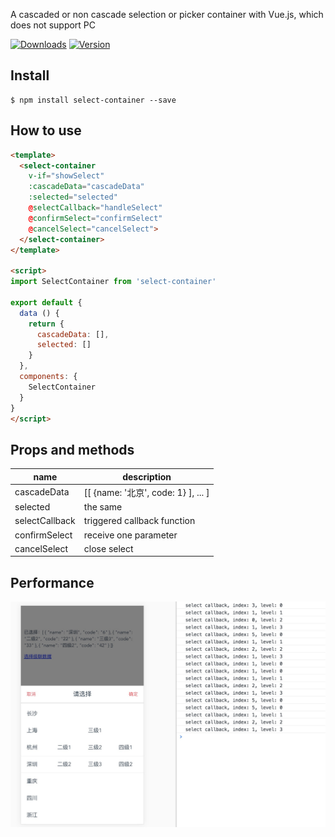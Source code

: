 A cascaded or non cascade selection or picker container with Vue.js, which does not support PC

<p>
  <a href="https://www.npmjs.com/package/select-container"><img src="https://img.shields.io/npm/dm/select-container.svg" alt="Downloads"></a>
  <a href="https://www.npmjs.com/package/select-container"><img src="https://img.shields.io/npm/v/select-container.svg" alt="Version"></a>
</p>
  

## Install
```
$ npm install select-container --save
```

## How to use
```html
<template>
  <select-container
    v-if="showSelect"
    :cascadeData="cascadeData"
    :selected="selected"
    @selectCallback="handleSelect"
    @confirmSelect="confirmSelect"
    @cancelSelect="cancelSelect">
  </select-container>
</template>

<script>
import SelectContainer from 'select-container'

export default {
  data () {
    return {
      cascadeData: [],
      selected: []
    }
  },
  components: {
    SelectContainer
  }
}
</script>
```

## Props and methods

name | description
-----|-------
cascadeData | [[ {name: '北京', code: 1} ], ... ]
selected | the same
selectCallback | triggered callback function
confirmSelect | receive one parameter
cancelSelect | close select

## Performance
![demo](./src/assets/demo.png)
